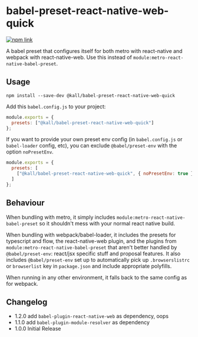 # babel-preset-react-native-web-quick

[![npm link](https://img.shields.io/npm/v/@kall/babel-preset-react-native-web-quick.svg)](https://www.npmjs.com/package/@kall/babel-preset-react-native-web-quick)

A babel preset that configures itself for both metro with react-native and webpack with react-native-web. Use this instead of `module:metro-react-native-babel-preset`.

## Usage

```
npm install --save-dev @kall/babel-preset-react-native-web-quick
```

Add this `babel.config.js` to your project:

```js
module.exports = {
  presets: ["@kall/babel-preset-react-native-web-quick"]
};
```

If you want to provide your own preset env config (in `babel.config.js` or `babel-loader` config, etc), you can exclude `@babel/preset-env` with the option `noPresetEnv`.

```js
module.exports = {
  presets: [
    ["@kall/babel-preset-react-native-web-quick", { noPresetEnv: true }]
  ]
};
```

## Behaviour

When bundling with metro, it simply includes `module:metro-react-native-babel-preset` so it shouldn't mess with your normal react native build.

When bundling with webpack/babel-loader, it includes the presets for typescript and flow, the react-native-web plugin, and the plugins from `module:metro-react-native-babel-preset` that aren't better handled by `@babel/preset-env`: react/jsx specific stuff and proposal features. It also includes `@babel/preset-env` set up to automatically pick up `.browserslistrc` or `browserlist` key in `package.json` and include appropriate polyfills.

When running in any other environment, it falls back to the same config as for webpack.

## Changelog

- 1.2.0 add `babel-plugin-react-native-web` as dependency, oops
- 1.1.0 add `babel-plugin-module-resolver` as dependency
- 1.0.0 Initial Release
